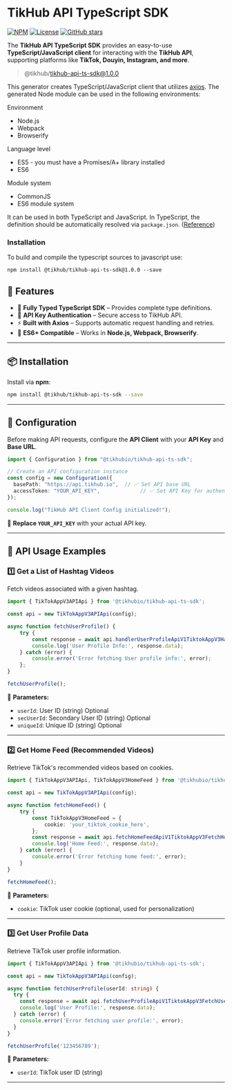 # **TikHub API TypeScript SDK**

[![NPM](https://img.shields.io/npm/v/@tikhub/tikhub-api-ts-sdk)](https://www.npmjs.com/package/@tikhub/tikhub-api-ts-sdk)
[![License](https://img.shields.io/github/license/TikHub/TikHub-API-TypeScript-SDK)](https://github.com/TikHub/TikHub-API-TypeScript-SDK/blob/main/LICENSE)
[![GitHub stars](https://img.shields.io/github/stars/TikHub/TikHub-API-TypeScript-SDK)](https://github.com/TikHub/TikHub-API-TypeScript-SDK/stargazers)

The **TikHub API TypeScript SDK** provides an easy-to-use **TypeScript/JavaScript client** for interacting with the **TikHub API**, supporting platforms like **TikTok, Douyin, Instagram, and more**.

> @tikhub/tikhub-api-ts-sdk@1.0.0

This generator creates TypeScript/JavaScript client that utilizes [axios](https://github.com/axios/axios). The generated Node module can be used in the following environments:

Environment
* Node.js
* Webpack
* Browserify

Language level
* ES5 - you must have a Promises/A+ library installed
* ES6

Module system
* CommonJS
* ES6 module system

It can be used in both TypeScript and JavaScript. In TypeScript, the definition should be automatically resolved via `package.json`. ([Reference](http://www.typescriptlang.org/docs/handbook/typings-for-npm-packages.html))

### Installation

To build and compile the typescript sources to javascript use:
```
npm install @tikhub/tikhub-api-ts-sdk@1.0.0 --save
```

## **🌟 Features**

- 🚀 **Fully Typed TypeScript SDK** – Provides complete type definitions.
- 🔑 **API Key Authentication** – Secure access to TikHub API.
- ⚡ **Built with Axios** – Supports automatic request handling and retries.
- 🎯 **ES6+ Compatible** – Works in **Node.js, Webpack, Browserify**.

---

## **📦 Installation**

Install via **npm**:

```sh
npm install @tikhub/tikhub-api-ts-sdk --save
```

---

## **🔧 Configuration**

Before making API requests, configure the **API Client** with your **API Key** and ​**Base URL**​.

```ts
import { Configuration } from "@tikhubio/tikhub-api-ts-sdk";

// Create an API configuration instance
const config = new Configuration({
  basePath: "https://api.tikhub.io",  // ✅ Set API base URL
  accessToken: "YOUR_API_KEY",             // ✅ Set API Key for authentication
});

console.log("TikHub API Client Config initialized!");
```

📌 **Replace `YOUR_API_KEY`** with your actual API key.

---

## **📌 API Usage Examples**

### 1️⃣ **Get a List of Hashtag Videos**

Fetch videos associated with a given hashtag.

```typescript
import { TikTokAppV3APIApi } from '@tikhubio/tikhub-api-ts-sdk';

const api = new TikTokAppV3APIApi(config);

async function fetchUserProfile() {
    try {
        const response = await api.handlerUserProfileApiV1TiktokAppV3HandlerUserProfileGet_52('', 'MS4wLjABAAAAv7iSuuXDJGDvJkmH_vz1qkDZYo1apxgzaxdBSeIuPiM', '', '');
        console.log('User Profile Info:', response.data);
    } catch (error) {
        console.error('Error fetching User profile info:', error);
    };
}

fetchUserProfile();
```

🔹 **Parameters:**

* `userId`: User ID (string) Optional
* `secUserId`: Secondary User ID (string) Optional
* `uniqueId`: Unique ID (string) Optional

---

### 2️⃣ **Get Home Feed (Recommended Videos)**

Retrieve TikTok's recommended videos based on cookies.

```typescript
import { TikTokAppV3APIApi, TikTokAppV3HomeFeed } from '@tikhubio/tikhub-api-ts-sdk';

const api = new TikTokAppV3APIApi(config);

async function fetchHomeFeed() {
    try {
        const TikTokAppV3HomeFeed = {
            cookie: 'your_tiktok_cookie_here',
        };
        const response = await api.fetchHomeFeedApiV1TiktokAppV3FetchHomeFeedPost(TikTokAppV3HomeFeed);
        console.log('Home Feed:', response.data);
    } catch (error) {
        console.error('Error fetching home feed:', error);
    }
}

fetchHomeFeed();
```

🔹 **Parameters:**

* `cookie`: TikTok user cookie (optional, used for personalization)

---

### 3️⃣ **Get User Profile Data**

Retrieve TikTok user profile information.

```typescript
import { TikTokAppV3APIApi } from '@tikhubio/tikhub-api-ts-sdk';

const api = new TikTokAppV3APIApi(config);

async function fetchUserProfile(userId: string) {
  try {
    const response = await api.fetchUserProfileApiV1TiktokAppV3FetchUserProfileGet(userId);
    console.log('User Profile:', response.data);
  } catch (error) {
    console.error('Error fetching user profile:', error);
  }
}

fetchUserProfile('123456789');
```

🔹 **Parameters:**

* `userId`: TikTok user ID (string)

----



